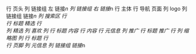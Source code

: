 行 页头
    列 链接组 左
        链接*n
    列 链接组 右
        链接*n
行 主体
    行 导航 页面
        列 logo
        列 链接组
            链接*n
        列 搜索区
    行  
        行  标题 精选
        行  
            列 精选
                列 喜欢
                列
                    行 标题 内容
                    行 内容
                    行 元信息
            列 推广
                行 标题 推广
                行
                    列 缩略图
                    列 
                        行 标题
                        行  
行 页脚
    列 元信息
    列 链接组
        链接*n
